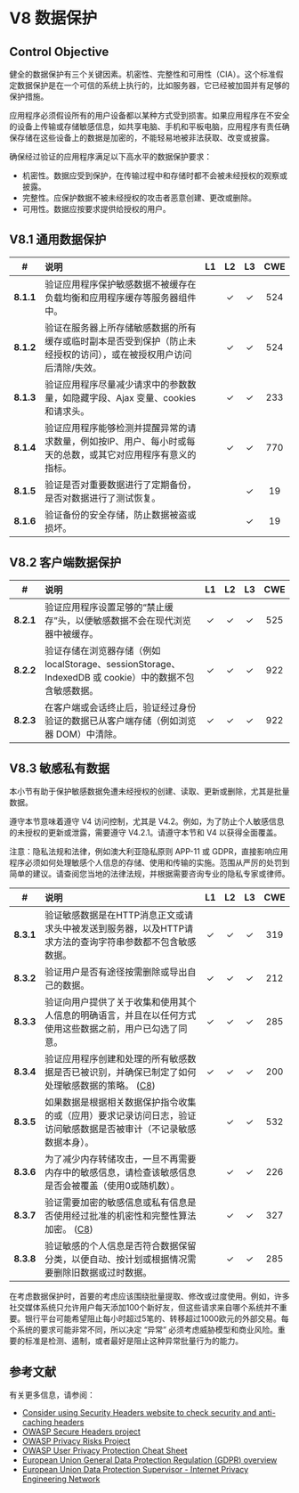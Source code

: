 # V8 数据保护

## Control Objective

健全的数据保护有三个关键因素。机密性、完整性和可用性（CIA）。这个标准假定数据保护是在一个可信的系统上执行的，比如服务器，它已经被加固并有足够的保护措施。

应用程序必须假设所有的用户设备都以某种方式受到损害。如果应用程序在不安全的设备上传输或存储敏感信息，如共享电脑、手机和平板电脑，应用程序有责任确保存储在这些设备上的数据是加密的，不能轻易地被非法获取、改变或披露。

确保经过验证的应用程序满足以下高水平的数据保护要求：

* 机密性。数据应受到保护，在传输过程中和存储时都不会被未经授权的观察或披露。
* 完整性。应保护数据不被未经授权的攻击者恶意创建、更改或删除。
* 可用性。数据应按要求提供给授权的用户。

## V8.1 通用数据保护

| # | 说明 | L1 | L2 | L3 | CWE |
| :---: | :--- | :---: | :---:| :---: | :---: |
| **8.1.1** | 验证应用程序保护敏感数据不被缓存在负载均衡和应用程序缓存等服务器组件中。 | | ✓ | ✓ | 524 |
| **8.1.2** | 验证在服务器上所存储敏感数据的所有缓存或临时副本是否受到保护（防止未经授权的访问），或在被授权用户访问后清除/失效。 | | ✓ | ✓ | 524 |
| **8.1.3** | 验证应用程序尽量减少请求中的参数数量，如隐藏字段、Ajax 变量、cookies 和请求头。 | | ✓ | ✓ | 233 |
| **8.1.4** | 验证应用程序能够检测并提醒异常的请求数量，例如按IP、用户、每小时或每天的总数，或其它对应用程序有意义的指标。 | | ✓ | ✓ | 770 |
| **8.1.5** | 验证是否对重要数据进行了定期备份，是否对数据进行了测试恢复。 | | | ✓ | 19 |
| **8.1.6** | 验证备份的安全存储，防止数据被盗或损坏。 | | | ✓ | 19 |

## V8.2 客户端数据保护

| # | 说明 | L1 | L2 | L3 | CWE |
| :---: | :--- | :---: | :---:| :---: | :---: |
| **8.2.1** | 验证应用程序设置足够的“禁止缓存”头，以便敏感数据不会在现代浏览器中被缓存。 | ✓ | ✓ | ✓ | 525 |
| **8.2.2** | 验证存储在浏览器存储（例如 localStorage、sessionStorage、IndexedDB 或 cookie）中的数据不包含敏感数据。 | ✓ | ✓ | ✓ | 922 |
| **8.2.3** | 在客户端或会话终止后，验证经过身份验证的数据已从客户端存储（例如浏览器 DOM）中清除。 | ✓ | ✓ | ✓ | 922 |

## V8.3 敏感私有数据

本小节有助于保护敏感数据免遭未经授权的创建、读取、更新或删除，尤其是批量数据。

遵守本节意味着遵守 V4 访问控制，尤其是 V4.2。例如，为了防止个人敏感信息的未授权的更新或泄露，需要遵守 V4.2.1。请遵守本节和 V4 以获得全面覆盖。

注意：隐私法规和法律，例如澳大利亚隐私原则 APP-11 或 GDPR，直接影响应用程序必须如何处理敏感个人信息的存储、使用和传输的实施。范围从严厉的处罚到简单的建议。请查阅您当地的法律法规，并根据需要咨询专业的隐私专家或律师。

| # | 说明 | L1 | L2 | L3 | CWE |
| :---: | :--- | :---: | :---:| :---: | :---: |
| **8.3.1** | 验证敏感数据是在HTTP消息正文或请求头中被发送到服务器，以及HTTP请求方法的查询字符串参数都不包含敏感数据。 | ✓ | ✓ | ✓ | 319 |
| **8.3.2** | 验证用户是否有途径按需删除或导出自己的数据。 | ✓ | ✓ | ✓ | 212 |
| **8.3.3** | 验证向用户提供了关于收集和使用其个人信息的明确语言，并且在以任何方式使用这些数据之前，用户已勾选了同意。 | ✓ | ✓ | ✓ | 285 |
| **8.3.4** | 验证应用程序创建和处理的所有敏感数据是否已被识别，并确保已制定了如何处理敏感数据的策略。 ([C8](https://owasp.org/www-project-proactive-controls/#div-numbering)) | ✓ | ✓ | ✓ | 200 |
| **8.3.5** | 如果数据是根据相关数据保护指令收集的或（应用）要求记录访问日志，验证访问敏感数据是否被审计（不记录敏感数据本身）。 | | ✓ | ✓ | 532 |
| **8.3.6** | 为了减少内存转储攻击，一旦不再需要内存中的敏感信息，请检查该敏感信息是否会被覆盖（使用0或随机数）。 | | ✓ | ✓ | 226 |
| **8.3.7** | 验证需要加密的敏感信息或私有信息是否使用经过批准的机密性和完整性算法加密。 ([C8](https://owasp.org/www-project-proactive-controls/#div-numbering)) | | ✓ | ✓ | 327 |
| **8.3.8** | 验证敏感的个人信息是否符合数据保留分类，以便自动、按计划或根据情况需要删除旧数据或过时数据。 | | ✓ | ✓ | 285 |

在考虑数据保护时，首要的考虑应该围绕批量提取、修改或过度使用。例如，许多社交媒体系统只允许用户每天添加100个新好友，但这些请求来自哪个系统并不重要。银行平台可能希望阻止每小时超过5笔的、转移超过1000欧元的外部交易。每个系统的要求可能非常不同，所以决定 “异常” 必须考虑威胁模型和商业风险。重要的标准是检测、遏制，或者最好是阻止这种异常批量行为的能力。

## 参考文献

有关更多信息，请参阅：

* [Consider using Security Headers website to check security and anti-caching headers](https://securityheaders.io)
* [OWASP Secure Headers project](https://owasp.org/www-project-secure-headers/)
* [OWASP Privacy Risks Project](https://owasp.org/www-project-top-10-privacy-risks/)
* [OWASP User Privacy Protection Cheat Sheet](https://cheatsheetseries.owasp.org/cheatsheets/User_Privacy_Protection_Cheat_Sheet.html)
* [European Union General Data Protection Regulation (GDPR) overview](https://edps.europa.eu/data-protection_en)
* [European Union Data Protection Supervisor - Internet Privacy Engineering Network](https://edps.europa.eu/data-protection/ipen-internet-privacy-engineering-network_en)
